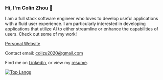 ### Hi, I'm Colin Zhou 👋

I am a full stack software engineer who loves to develop useful applications with a fluid user experience. I am particularly interested in developing applications that utilize AI to either streamline or enhance the capabilities of users. Check out some of my work!

[Personal Website](https://czhou578.github.io/v3/)

Contact email: colizu2020@gmail.com

Find me on [LinkedIn](https://www.linkedin.com/in/colin-z-84a1a0137/), or view my [resume](https://czhou578.github.io/v2/resume/resume.pdf).

[![Top Langs](https://github-readme-stats.vercel.app/api/top-langs/?username=anuraghazra&layout=compact&theme=dark)](https://github.com/anuraghazra/github-readme-stats)



<!--
**czhou578/czhou578** is a ✨ _special_ ✨ repository because its `README.md` (this file) appears on your GitHub profile.

Here are some ideas to get you started:

- 🔭 I’m currently working on ...
- 🌱 I’m currently learning ...
- 👯 I’m looking to collaborate on ...
- 🤔 I’m looking for help with ...
- 💬 Ask me about ...
- 📫 How to reach me: ...
- 😄 Pronouns: ...
- ⚡ Fun fact: ...
-->
